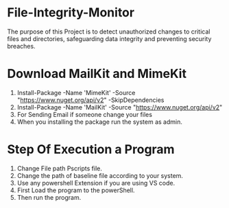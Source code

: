 # File-Integrity-Monitor
The purpose of this Project is to detect unauthorized changes to critical files and directories, safeguarding data integrity and preventing security breaches.

# Download MailKit and MimeKit 
1. Install-Package -Name 'MimeKit' -Source "https://www.nuget.org/api/v2" -SkipDependencies
2. Install-Package -Name 'MailKit' -Source "https://www.nuget.org/api/v2"
3. For Sending Email if someone change your files
4. When you installing the package run the system as admin.


# Step Of Execution a Program 
1. Change File path Pscripts file.
2. Change the path of baseline file according to your system.
3. Use any powershell Extension if you are using VS code.
4. First Load the program to the powerShell.
5. Then run the program.
   
